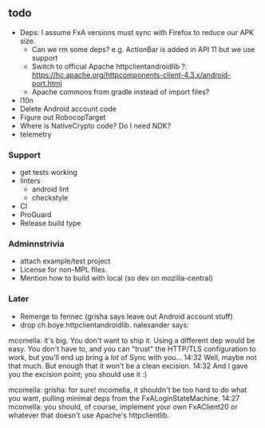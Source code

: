 ## todo
* Deps: I assume FxA versions must sync with Firefox to reduce our APK size.
  * Can we rm some deps? e.g. ActionBar is added in API 11 but we use support
  * Switch to official Apache httpclientandroidlib ?: https://hc.apache.org/httpcomponents-client-4.3.x/android-port.html
  * Apache commons from gradle instead of import files?
* l10n
* Delete Android account code
* Figure out RobocopTarget
* Where is NativeCrypto code? Do I need NDK?
* telemetry

### Support
* get tests working
* linters
  * android lint
  * checkstyle
* CI
* ProGuard
* Release build type

### Adminnstrivia
* attach example/test project
* License for non-MPL files.
* Mention how to build with local (so dev on mozilla-central)

### Later
* Remerge to fennec (grisha says leave out Android account stuff)
* drop ch.boye.httpclientandroidlib. nalexander says:

mcomella: it's big.  You don't want to ship it.  Using a different dep would be
easy.  You don't have to, and you can "trust" the HTTP/TLS configuration to
work, but you'll end up bring a _lot_ of Sync with you...
14:32 Well, maybe not that much.  But enough that it won't be a clean excision.
14:32 And I gave you the excision point; you should use it :)

mcomella: grisha: for sure!  mcomella, it shouldn't be too hard to do what you
want, pulling minimal deps from the FxALoginStateMachine.
14:27 mcomella: you should, of course, implement your own FxAClient20 or
whatever that doesn't use Apache's httpclientlib.
